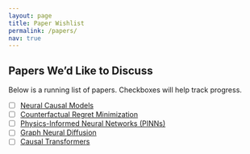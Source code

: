 ```yaml
---
layout: page
title: Paper Wishlist
permalink: /papers/
nav: true
---
```


## Papers We’d Like to Discuss

Below is a running list of papers. Checkboxes will help track progress.

- [ ] [Neural Causal Models](https://arxiv.org/abs/2011.07038)
- [ ] [Counterfactual Regret Minimization](https://arxiv.org/abs/1811.00164)
- [ ] [Physics-Informed Neural Networks (PINNs)](https://arxiv.org/abs/1711.10561)
- [ ] [Graph Neural Diffusion](https://arxiv.org/abs/2012.01692)
- [ ] [Causal Transformers](https://arxiv.org/abs/2306.01754)
